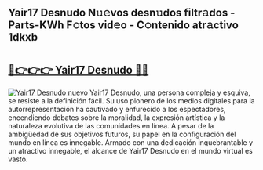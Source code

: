 ## Yair17 Desnudo N𝚞𝚎vos desn𝚞dos filtr𝚊dos - Parts-KWh F𝚘tos vid𝚎o - C𝚘ntenido atr𝚊ctivo 1dkxb

# <h2><a href="http://mb5tae.tromn.icu/?c=Yair17+Desnudo">🔗👉👉👉 Yair17 Desnudo 🔗🔗</a></h2>

[![Yair17 Desnudo nuevo](https://i.imgur.com/pEAQMta.gif)](http://mb5tae.tromn.icu/?c=Yair17+Desnudo)
Yair17 Desnudo, una persona compleja y esquiva, se resiste a la definición fácil. Su uso pionero de los medios digitales para la autorrepresentación ha cautivado y enfurecido a los espectadores, encendiendo debates sobre la moralidad, la expresión artística y la naturaleza evolutiva de las comunidades en línea. A pesar de la ambigüedad de sus objetivos futuros, su papel en la configuración del mundo en línea es innegable. Armado con una dedicación inquebrantable y un atractivo innegable, el alcance de Yair17 Desnudo en el mundo virtual es vasto.
